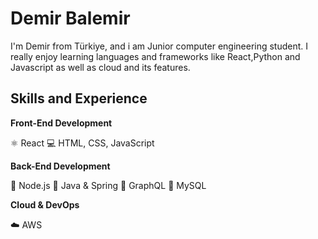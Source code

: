 # Demir Balemir
I'm Demir from Türkiye, and i am Junior computer engineering student. I really enjoy learning languages and frameworks like React,Python and Javascript as well as cloud and its features.


## Skills and Experience

**Front-End Development**

⚛ React
💻 HTML, CSS, JavaScript

**Back-End Development**

🚀 Node.js
🚀 Java & Spring
🚀 GraphQL
🚀 MySQL

**Cloud & DevOps**

☁️ AWS
<!--
**DemirBalemir/DemirBalemir** is a ✨ _special_ ✨ repository because its `README.md` (this file) appears on your GitHub profile.

Here are some ideas to get you started:

- 🔭 I’m currently working on ...
- 🌱 I’m currently learning ...
- 👯 I’m looking to collaborate on ...
- 🤔 I’m looking for help with ...
- 💬 Ask me about ...
- 📫 How to reach me: ...
- 😄 Pronouns: ...
- ⚡ Fun fact: ...
-->
